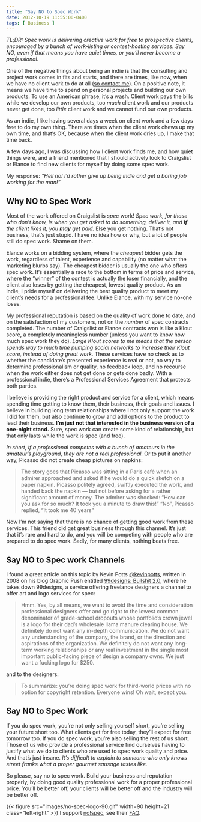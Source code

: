 ```yaml
---
title: "Say NO to Spec Work"
date: 2012-10-19 11:55:00-0400
tags: [ Business ]
---
```


*TL;DR: Spec work is delivering creative work for free to prospective clients, encouraged by a bunch of work-listing or contest-hosting services. Say NO, even if that means you have quiet times, or you’ll never become a professional.*

One of the negative things about being an indie is that the consulting and project work comes in fits and starts, and there are times, like now, when we have no client work to do at all ([so contact me](mailto:contact@noverse.com)). On a positive note, it means we have time to spend on personal projects and building our own products. To use an American phrase, it’s a wash. Client work pays the bills while we develop our own products, too *much* client work and our products never get done, too *little* client work and we cannot fund our own products.

As an indie, I like having several days a week on client work and a few days free to do my own thing. There are times when the client work chews up my own time, and that’s OK, because when the client work dries up, I make that time back.

A few days ago, I was discussing how I client work finds me, and how quiet things were, and a friend mentioned that I should actively look to Craigslist or Elance to find new clients for myself by doing some spec work.

My response: *“Hell no! I’d rather give up being indie and get a boring job working for the man!”*

## Why NO to Spec Work

Most of the work offered on Craigslist is *spec* work! *Spec work, for those who don’t know, is when you get asked to do something, deliver it, and **if** the client likes it, you **may** get paid.* Else you get nothing. That’s not business, that’s just stupid. I have no idea how or why, but a lot of people still do spec work. Shame on them.

Elance works on a bidding system, where the *cheapest* bidder gets the work, regardless of talent, experience and capability (no matter what the marketing blurbs say). The cheapest bidder is usually the one who offers spec work. It’s essentially a race to the bottom in terms of price and service, where the “winner” of the contest is actually the loser financially, and the client also loses by getting the cheapest, lowest quality product. As an indie, I pride myself on delivering the best quality product to meet my client’s needs for a professional fee. Unlike Elance, with my service no-one loses.

My professional reputation is based on the quality of work done to date, and on the satisfaction of my customers, not on the *number* of spec contracts completed. The number of Craigslist or Elance contracts won is like a Klout score, a completely meaningless number (unless you want to know how much spec work they do). *Large Klout scores to me means that the person spends way to much time pumping social networks to increase their Klout score, instead of doing great work.* These services have no check as to whether the candidate’s presented experience is real or not, no way to determine professionalism or quality, no feedback loop, and no recourse when the work either does not get done or gets done badly. With a professional indie, there’s a Professional Services Agreement that protects both parties.

I believe is providing the right product and service for a client, which means spending time getting to know them, their business, their goals and issues. I believe in building long term relationships where I not only support the work I did for them, but also continue to grow and add options to the product to lead their business. **I’m just not that interested in the business version of a one-night stand.** Sure, spec work can create some kind of relationship, but that only lasts while the work is spec (and free).

*In short, if a professional competes with a bunch of amateurs in the amateur’s playground, they are not a real professional.* Or to put it another way, Picasso did not create cheap pictures on napkins:

> The story goes that Picasso was sitting in a Paris café when an admirer approached and asked if he would do a quick sketch on a paper napkin. Picasso politely agreed, swiftly executed the work, and handed back the napkin — but not before asking for a rather significant amount of money. The admirer was shocked: “How can you ask for so much? It took you a minute to draw this!” “No”, Picasso replied, “It took me 40 years”

Now I’m not saying that there is no chance of getting good work from these services. This friend did get great business through this channel. It’s just that it’s rare and hard to do, and you will be competing with people who are prepared to do spec work. Sadly, for many clients, nothing beats free.

## Say NO to Spec work Channels

I found a great article on this topic by Kevin Potts [@kevinpotts](https://twitter.com/kevinpotts), written in 2008 on his blog Graphic Push entitled [99designs: Bullshit 2.0](http://graphicpush.com/99designs-bullshit-20), where he takes down 99designs, a service offering freelance designers a channel to offer art and logo services for spec:

> Hmm. Yes, by all means, we want to avoid the time and consideration professional designers offer and go right to the lowest common denominator of grade-school dropouts whose portfolio’s crown jewel is a logo for their dad’s wholesale llama manure clearing house. We definitely do not want any in-depth communication. We do not want any understanding of the company, the brand, or the direction and aspirations of the organization. We definitely do not want any long-term working relationships or any real investment in the single most important public-facing piece of design a company owns. We just want a fucking logo for $250.

and to the designers:

> To summarize: you’re doing spec work for third-world prices with no option for copyright retention. Everyone wins! Oh wait, except you.

## Say NO to Spec Work

If you do spec work, you’re not only selling yourself short, you’re selling your future short too. What clients get for free today, they’ll expect for free tomorrow too. If you do spec work, you’re also selling the rest of us short. Those of us who provide a professional service find ourselves having to justify what we do to clients who are used to spec work quality and price. And that’s just insane. *It’s difficult to explain to someone who only knows street franks what a proper gourmet sausage tastes like.*

So please, say no to spec work. Build your business and reputation properly, by doing good quality professional work for a proper professional price. You’ll be better off, your clients will be better off and the industry will be better off.

{{< figure src="images/no-spec-logo-90.gif" width=90 height=21 class="left-right" >}} I support [no!spec](http://www.no-spec.com), see their [FAQ](http://www.no-spec.com/faq/).
